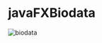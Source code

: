 # javaFXBiodata
![biodata](https://user-images.githubusercontent.com/31751443/31829190-c3c86646-b5e6-11e7-8613-89dc6c2b7589.PNG)
